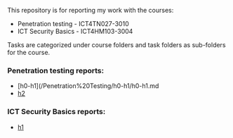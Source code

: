 This repository is for reporting my work with the courses:

- Penetration testing - ICT4TN027-3010
- ICT Security Basics - ICT4HM103-3004

Tasks are categorized under course folders and task folders as sub-folders for the course.

### Penetration testing reports:

+ [h0-h1](/Penetration%20Testing/h0-h1/h0-h1.md
+ [h2](/Penetration%20Testing/h2/h2.md)

### ICT Security Basics reports:

+ [h1](/ICT%20Security%20Basics/h1/h1.md)